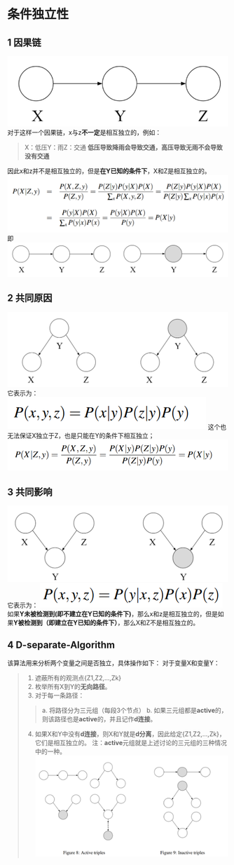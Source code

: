 # 条件独立性
## 1 因果链
![alt text](./img/image-56.png)
对于这样一个因果链，x与z**不一定**是相互独立的，例如：
> X：低压Y：雨Z：交通
> **低压导致降雨会导致交通，高压导致无雨不会导致没有交通**

因此x和z并不是相互独立的，但是**在Y已知的条件下**，X和Z是相互独立的。
![alt text](./img/image-57.png)
即
![alt text](./img/image-60.png)
## 2 共同原因
![alt text](./img/image-59.png)
它表示为：
![alt text](./img/image-64.png)
这个也无法保证X独立于Z，也是只能在Y的条件下相互独立；
![alt text](./img/image-61.png)
## 3 共同影响
![alt text](./img/image-62.png)
它表示为：
![alt text](./img/image-63.png)
如果**Y未被检测到(即不建立在Y已知的条件下)**，那么x和z是相互独立的，但是如果**Y被检测到（即建立在Y已知的条件下）**，那么X和Z不是相互独立的。
## 4 D-separate-Algorithm
该算法用来分析两个变量之间是否独立，具体操作如下：
对于变量X和变量Y：
> 1. 遮蔽所有的观测点{Z1,Z2,...,Zk}
> 2. 枚举所有X到Y的**无向路径**。
> 3. 对于每一条路径：
> > a. 将路径分为三元组（每段3个节点）
> > b. 如果三元组都是**active**的，则该路径也是**active**的，并且记作**d连接**。
> 4. 如果X和Y中没有**d连接**，则X和Y就是**d分离**，因此给定{Z1,Z2,...,Zk}，它们是相互独立的。
> 注：**active**元组就是上述讨论的三元组的三种情况中的一种。
> ![alt text](./img/image-65.png)



